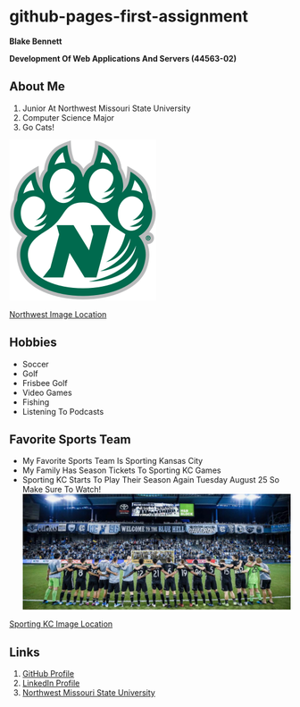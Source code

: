 # github-pages-first-assignment
**Blake Bennett**

**Development Of Web Applications And Servers (44563-02)**

## About Me
1. Junior At Northwest Missouri State University
2. Computer Science Major
3. Go Cats!

![Northwest Bearcat Logo](bearcat.png)

[Northwest Image Location](https://en.wikipedia.org/wiki/Northwest_Missouri_State_Bearcats)


## Hobbies
* Soccer
* Golf
* Frisbee Golf
* Video Games
* Fishing
* Listening To Podcasts

## Favorite Sports Team
- My Favorite Sports Team Is Sporting Kansas City
- My Family Has Season Tickets To Sporting KC Games
- Sporting KC Starts To Play Their Season Again Tuesday August 25 So Make Sure To Watch!
![Sporting Stadium](sporting.png)

[Sporting KC Image Location](https://www.sportingkc.com/post/2019/09/27/sporting-kc-announces-2019-sporting-club-awards-pitch-black-presented-audi)

## Links
1. [GitHub Profile](https://github.com/bben6087)
2. [LinkedIn Profile](https://www.linkedin.com/in/blake-bennett-2b2b11191/)
3. [Northwest Missouri State University](https://www.nwmissouri.edu/)

